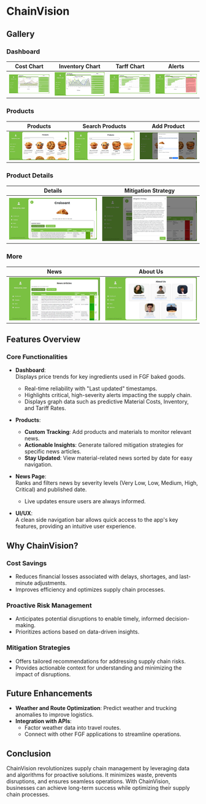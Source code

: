 # ChainVision

## Gallery

### Dashboard
| **Cost Chart** | **Inventory Chart** | **Tarff Chart** | **Alerts** |
|---------------|---------------|------------|------------|
| ![Cost Chart](/ChainVisionApp/ChainVisionApp/wwwroot/images/home-1.png) | ![Inventory Chart](/ChainVisionApp/ChainVisionApp/wwwroot/images/home-2.png) | ![Tariff Chart](/ChainVisionApp/ChainVisionApp/wwwroot/images/home-3.png) | ![Tariff Chart](/ChainVisionApp/ChainVisionApp/wwwroot/images/alerts.png) |

### Products
| **Products**  | **Search Products** | **Add Product** |
|---------------|---------------|------------|
| ![Products](/ChainVisionApp/ChainVisionApp/wwwroot/images/products.png)  | ![Navigation](/ChainVisionApp/ChainVisionApp/wwwroot/images/search-product.png) | ![Add Product](/ChainVisionApp/ChainVisionApp/wwwroot/images/product-add.png) |

### Product Details
| **Details**  | **Mitigation Strategy** |
|---------------|---------------|
| ![Details](/ChainVisionApp/ChainVisionApp/wwwroot/images/item.png)  | ![Mitigation](/ChainVisionApp/ChainVisionApp/wwwroot/images/mitigation.png) |

### More
| **News**  | **About Us** |
|---------------|---------------|
| ![News](/ChainVisionApp/ChainVisionApp/wwwroot/images/news.png)  | ![About Us](/ChainVisionApp/ChainVisionApp/wwwroot/images/about-us.png) |


## Features Overview

### Core Functionalities
- **Dashboard**:  
  Displays price trends for key ingredients used in FGF baked goods.  
  - Real-time reliability with "Last updated" timestamps.  
  - Highlights critical, high-severity alerts impacting the supply chain.
  - Displays graph data such as predictive Material Costs, Inventory, and Tariff Rates.

- **Products**:  
  - **Custom Tracking**: Add products and materials to monitor relevant news.  
  - **Actionable Insights**: Generate tailored mitigation strategies for specific news articles.  
  - **Stay Updated**: View material-related news sorted by date for easy navigation.

- **News Page**:  
  Ranks and filters news by severity levels (Very Low, Low, Medium, High, Critical) and published date.  
  - Live updates ensure users are always informed.

- **UI/UX**:  
  A clean side navigation bar allows quick access to the app's key features, providing an intuitive user experience.  

## Why ChainVision?

### Cost Savings
- Reduces financial losses associated with delays, shortages, and last-minute adjustments.  
- Improves efficiency and optimizes supply chain processes.  

### Proactive Risk Management
- Anticipates potential disruptions to enable timely, informed decision-making.  
- Prioritizes actions based on data-driven insights.  

### Mitigation Strategies
- Offers tailored recommendations for addressing supply chain risks.  
- Provides actionable context for understanding and minimizing the impact of disruptions.  

## Future Enhancements

- **Weather and Route Optimization**: Predict weather and trucking anomalies to improve logistics.  
- **Integration with APIs**:  
  - Factor weather data into travel routes.  
  - Connect with other FGF applications to streamline operations.  

## Conclusion

ChainVision revolutionizes supply chain management by leveraging data and algorithms for proactive solutions. It minimizes waste, prevents disruptions, and ensures seamless operations. With ChainVision, businesses can achieve long-term success while optimizing their supply chain processes.
